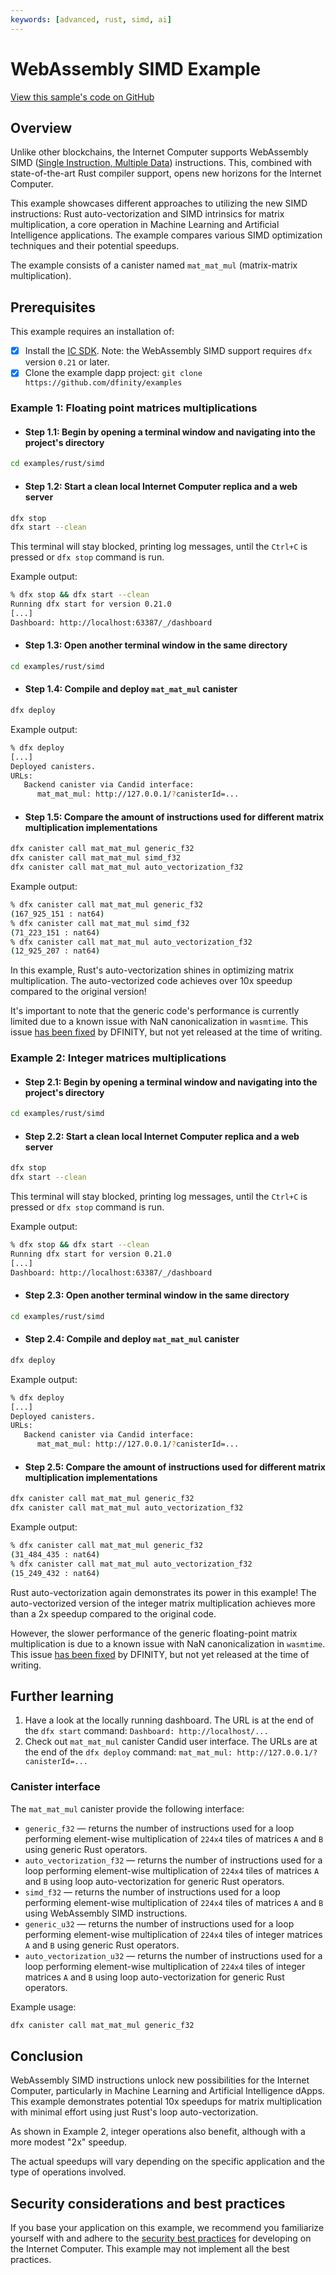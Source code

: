 ```yaml
---
keywords: [advanced, rust, simd, ai]
---
```


# WebAssembly SIMD Example

[View this sample's code on GitHub](https://github.com/dfinity/examples/tree/master/rust/simd)

## Overview

Unlike other blockchains, the Internet Computer supports WebAssembly
SIMD ([Single Instruction, Multiple Data](https://en.wikipedia.org/wiki/Single_instruction,_multiple_data))
instructions. This, combined with state-of-the-art Rust compiler support,
opens new horizons for the Internet Computer.

This example showcases different approaches to utilizing the new SIMD instructions: Rust auto-vectorization and SIMD intrinsics for matrix multiplication, a core operation in Machine Learning and Artificial Intelligence applications. The example compares various SIMD optimization techniques and their potential speedups.

The example consists of a canister named `mat_mat_mul` (matrix-matrix multiplication).

## Prerequisites

This example requires an installation of:

- [x] Install the [IC SDK](https://internetcomputer.org/docs/current/developer-docs/setup/install/index.mdx). Note: the WebAssembly SIMD support requires `dfx` version `0.21` or later.
- [x] Clone the example dapp project: `git clone https://github.com/dfinity/examples`

### Example 1: Floating point matrices multiplications

- #### Step 1.1: Begin by opening a terminal window and navigating into the project's directory

```sh
cd examples/rust/simd
```

- #### Step 1.2: Start a clean local Internet Computer replica and a web server

```sh
dfx stop
dfx start --clean
```

This terminal will stay blocked, printing log messages, until the `Ctrl+C` is pressed or `dfx stop` command is run.

Example output:

```sh
% dfx stop && dfx start --clean
Running dfx start for version 0.21.0
[...]
Dashboard: http://localhost:63387/_/dashboard
```

- #### Step 1.3: Open another terminal window in the same directory

```sh
cd examples/rust/simd
```

- #### Step 1.4: Compile and deploy `mat_mat_mul` canister

```sh
dfx deploy
```

Example output:

```sh
% dfx deploy
[...]
Deployed canisters.
URLs:
   Backend canister via Candid interface:
      mat_mat_mul: http://127.0.0.1/?canisterId=...
```

- #### Step 1.5: Compare the amount of instructions used for different matrix multiplication implementations

```sh
dfx canister call mat_mat_mul generic_f32
dfx canister call mat_mat_mul simd_f32
dfx canister call mat_mat_mul auto_vectorization_f32
```

Example output:

```sh
% dfx canister call mat_mat_mul generic_f32
(167_925_151 : nat64)
% dfx canister call mat_mat_mul simd_f32
(71_223_151 : nat64)
% dfx canister call mat_mat_mul auto_vectorization_f32
(12_925_207 : nat64)
```

In this example, Rust's auto-vectorization shines in optimizing matrix multiplication.
The auto-vectorized code achieves over 10x speedup compared to the original version!

It's important to note that the generic code's performance is currently limited
due to a known issue with NaN canonicalization in `wasmtime`.
This issue [has been fixed](https://github.com/bytecodealliance/wasmtime/commit/72a3b8b99d7c0343bacb7cd2cff3151b0144179d)
by DFINITY, but not yet released at the time of writing.

### Example 2: Integer matrices multiplications

- #### Step 2.1: Begin by opening a terminal window and navigating into the project's directory

```sh
cd examples/rust/simd
```

- #### Step 2.2: Start a clean local Internet Computer replica and a web server

```sh
dfx stop
dfx start --clean
```

This terminal will stay blocked, printing log messages, until the `Ctrl+C` is pressed or `dfx stop` command is run.

Example output:

```sh
% dfx stop && dfx start --clean
Running dfx start for version 0.21.0
[...]
Dashboard: http://localhost:63387/_/dashboard
```

- #### Step 2.3: Open another terminal window in the same directory

```sh
cd examples/rust/simd
```

- #### Step 2.4: Compile and deploy `mat_mat_mul` canister

```sh
dfx deploy
```

Example output:

```sh
% dfx deploy
[...]
Deployed canisters.
URLs:
   Backend canister via Candid interface:
      mat_mat_mul: http://127.0.0.1/?canisterId=...
```

- #### Step 2.5: Compare the amount of instructions used for different matrix multiplication implementations

```sh
dfx canister call mat_mat_mul generic_f32
dfx canister call mat_mat_mul auto_vectorization_f32
```

Example output:

```sh
% dfx canister call mat_mat_mul generic_f32
(31_484_435 : nat64)
% dfx canister call mat_mat_mul auto_vectorization_f32
(15_249_432 : nat64)
```

Rust auto-vectorization again demonstrates its power in this example!
The auto-vectorized version of the integer matrix multiplication achieves
more than a 2x speedup compared to the original code.

However, the slower performance of the generic floating-point
matrix multiplication is due to a known issue with NaN canonicalization in `wasmtime`.
This issue [has been fixed](https://github.com/bytecodealliance/wasmtime/commit/72a3b8b99d7c0343bacb7cd2cff3151b0144179d)
by DFINITY, but not yet released at the time of writing.

## Further learning

1. Have a look at the locally running dashboard. The URL is at the end of the `dfx start` command: `Dashboard: http://localhost/...`
2. Check out `mat_mat_mul` canister Candid user interface. The URLs are at the end of the `dfx deploy` command: `mat_mat_mul: http://127.0.0.1/?canisterId=...`

### Canister interface

The `mat_mat_mul` canister provide the following interface:

- `generic_f32` &mdash; returns the number of instructions used for a loop performing element-wise multiplication of `224x4` tiles of matrices `A` and `B` using generic Rust operators.
- `auto_vectorization_f32` &mdash; returns the number of instructions used for a loop performing element-wise multiplication of `224x4` tiles of matrices `A` and `B` using loop auto-vectorization for generic Rust operators.
- `simd_f32` &mdash; returns the number of instructions used for a loop performing element-wise multiplication of `224x4` tiles of matrices `A` and `B` using WebAssembly SIMD instructions.
- `generic_u32` &mdash; returns the number of instructions used for a loop performing element-wise multiplication of `224x4` tiles of integer matrices `A` and `B` using generic Rust operators.
- `auto_vectorization_u32` &mdash; returns the number of instructions used for a loop performing element-wise multiplication of `224x4` tiles of integer matrices `A` and `B` using loop auto-vectorization for generic Rust operators.

Example usage:

```sh
dfx canister call mat_mat_mul generic_f32
```

## Conclusion

WebAssembly SIMD instructions unlock new possibilities for the Internet Computer,
particularly in Machine Learning and Artificial Intelligence dApps. This example
demonstrates potential 10x speedups for matrix multiplication with minimal effort
using just Rust's loop auto-vectorization.

As shown in Example 2, integer operations also benefit, although with a more modest
"2x" speedup.

The actual speedups will vary depending on the specific application and the type
of operations involved.

## Security considerations and best practices

If you base your application on this example, we recommend you familiarize
yourself with and adhere to the [security best practices](https://internetcomputer.org/docs/current/references/security/)
for developing on the Internet Computer. This example may not implement all the best practices.
